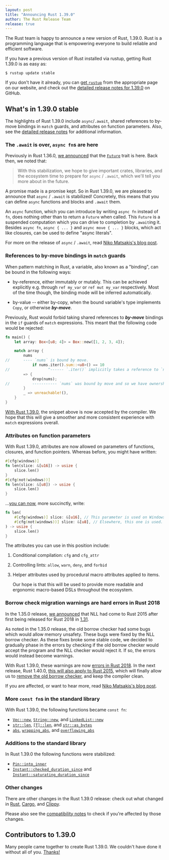```yaml
---
layout: post
title: "Announcing Rust 1.39.0"
author: The Rust Release Team
release: true
---
```


The Rust team is happy to announce a new version of Rust, 1.39.0. Rust is a programming language that is empowering everyone to build reliable and efficient software.

If you have a previous version of Rust installed via rustup, getting Rust 1.39.0 is as easy as:

```console
$ rustup update stable
```

If you don't have it already, you can [get `rustup`][install] from the appropriate page on our website, and check out the [detailed release notes for 1.39.0][notes] on GitHub.

[install]: https://www.rust-lang.org/install.html
[notes]: https://github.com/rust-lang/rust/blob/stable/RELEASES.md#version-1390-2019-11-07

## What's in 1.39.0 stable

The highlights of Rust 1.39.0 include `async`/`.await`, shared references to by-move bindings in `match` guards, and attributes on function parameters. Also, see the [detailed release notes][notes] for additional information.

### The `.await` is over, `async fn`s are here

[rel-1360]: https://blog.rust-lang.org/2019/07/04/Rust-1.36.0.html#the-future-is-here
[`Future`]: https://doc.rust-lang.org/nightly/std/future/trait.Future.html
[niko-post-async]: https://blog.rust-lang.org/2019/11/07/Async-await-stable.html

Previously in Rust 1.36.0, [we announced][rel-1360] that the [`Future`] trait is here. Back then, we noted that:

> With this stabilization, we hope to give important crates, libraries, and the ecosystem time to prepare for `async` / `.await`, which we'll tell you more about in the future.

A promise made is a promise kept. So in Rust 1.39.0, we are pleased to announce that `async` / `.await` is stabilized! Concretely, this means that you can define `async` functions and blocks and `.await` them.

An `async` function, which you can introduce by writing `async fn` instead of `fn`, does nothing other than to return a `Future` when called. This `Future` is a suspended computation which you can drive to completion by `.await`ing it. Besides `async fn`, `async { ... }` and `async move { ... }` blocks, which act like closures, can be used to define "async literals".

For more on the release of `async` / `.await`, read [Niko Matsakis's blog post][niko-post-async].

### References to by-move bindings in `match` guards

[pr-bind-by-move]: https://github.com/rust-lang/rust/pull/63118/#issuecomment-522823925

When pattern matching in Rust, a variable, also known as a "binding", can be bound in the following ways:

- by-reference, either immutably or mutably. This can be achieved explicitly e.g. through `ref my_var` or `ref mut my_var` respectively. Most of the time though, the binding mode will be inferred automatically.

- by-value -- either by-copy, when the bound variable's type implements `Copy`, or otherwise **_by-move_**.

Previously, Rust would forbid taking shared references to **_by-move_** bindings in the `if` guards of `match` expressions. This meant that the following code would be rejected:

```rust
fn main() {
    let array: Box<[u8; 4]> = Box::new([1, 2, 3, 4]);

    match array {
        nums
//      ---- `nums` is bound by move.
            if nums.iter().sum::<u8>() == 10
//                 ^------ `.iter()` implicitly takes a reference to `nums`.
        => {
            drop(nums);
//          ----------- `nums` was bound by move and so we have ownership.
        }
        _ => unreachable!(),
    }
}
```

[With Rust 1.39.0][pr-bind-by-move], the snippet above is now accepted by the compiler. We hope that this will give a smoother and more consistent experience with `match` expressions overall.

### Attributes on function parameters

[pr-attr]: https://github.com/rust-lang/rust/pull/64010/

With Rust 1.39.0, attributes are now allowed on parameters of functions, closures, and function pointers. Whereas before, you might have written:

```rust
#[cfg(windows)]
fn len(slice: &[u16]) -> usize {
    slice.len()
}
#[cfg(not(windows))] 
fn len(slice: &[u8]) -> usize {
    slice.len()
}
```

...[you can now][pr-attr], more succinctly, write:

```rust
fn len(
    #[cfg(windows)] slice: &[u16], // This parameter is used on Windows.
    #[cfg(not(windows))] slice: &[u8], // Elsewhere, this one is used.
) -> usize {
    slice.len()
}
```

The attributes you can use in this position include:

1. Conditional compilation: `cfg` and `cfg_attr`

2. Controlling lints: `allow`, `warn`, `deny`, and `forbid`

3. Helper attributes used by procedural macro attributes applied to items.

   Our hope is that this will be used to provide more readable and ergonomic macro-based DSLs throughout the ecosystem.

### Borrow check migration warnings are hard errors in Rust 2018

[rel-1350]: https://blog.rust-lang.org/2019/07/04/Rust-1.36.0.html#nll-for-rust-2015
[rel-1310]: https://blog.rust-lang.org/2018/12/06/Rust-1.31-and-rust-2018.html#non-lexical-lifetimes
[err-2018]: https://github.com/rust-lang/rust/pull/63565
[err-2015]: https://github.com/rust-lang/rust/pull/64221
[rip-ast-borrowck]: https://github.com/rust-lang/rust/pull/64790
[niko-blog-nll]: https://blog.rust-lang.org/2019/11/01/nll-hard-errors.html

In the 1.35.0 release, [we announced][rel-1350] that NLL had come to Rust 2015 after first being released for Rust 2018 in [1.31][rel-1310].

As noted in the 1.35.0 release, the old borrow checker had some bugs which would allow memory unsafety. These bugs were fixed by the NLL borrow checker. As these fixes broke some stable code, we decided to gradually phase in the errors by checking if the old borrow checker would accept the program and the NLL checker would reject it. If so, the errors would instead become warnings.

With Rust 1.39.0, these warnings are now [errors in Rust 2018][err-2018].
In the next release, Rust 1.40.0, [this will also apply to Rust 2015][err-2015], which will finally allow us to [remove the old borrow checker][rip-ast-borrowck], and keep the compiler clean.

If you are affected, or want to hear more, read [Niko Matsakis's blog post][niko-blog-nll].

### More `const fn`s in the standard library

[`Vec::new`]: https://doc.rust-lang.org/std/vec/struct.Vec.html#method.new
[`String::new`]: https://doc.rust-lang.org/std/string/struct.String.html#method.new
[`LinkedList::new`]: https://doc.rust-lang.org/std/collections/linked_list/struct.LinkedList.html#method.new
[`str::len`]: https://doc.rust-lang.org/std/primitive.str.html#method.len
[`slice::len`]: https://doc.rust-lang.org/std/primitive.slice.html#method.len
[`str::as_bytes`]: https://doc.rust-lang.org/std/primitive.str.html#method.as_bytes
[`abs`]: https://doc.rust-lang.org/std/primitive.i8.html#method.abs
[`wrapping_abs`]: https://doc.rust-lang.org/std/primitive.i8.html#method.wrapping_abs
[`overflowing_abs`]: https://doc.rust-lang.org/std/primitive.i8.html#method.overflowing_abs

With Rust 1.39.0, the following functions became `const fn`:

- [`Vec::new`], [`String::new`], and [`LinkedList::new`]
- [`str::len`], [`[T]::len`][`slice::len`], and [`str::as_bytes`]
- [`abs`], [`wrapping_abs`], and [`overflowing_abs`]

### Additions to the standard library 

[`Pin::into_inner`]: https://doc.rust-lang.org/std/pin/struct.Pin.html#method.into_inner
[`Instant::checked_duration_since`]: https://doc.rust-lang.org/std/time/struct.Instant.html#method.checked_duration_since
[`Instant::saturating_duration_since`]: https://doc.rust-lang.org/std/time/struct.Instant.html#method.saturating_duration_since

In Rust 1.39.0 the following functions were stabilized:

- [`Pin::into_inner`]
- [`Instant::checked_duration_since`] and [`Instant::saturating_duration_since`]

### Other changes

[relnotes-cargo]: https://github.com/rust-lang/cargo/blob/master/CHANGELOG.md#cargo-139-2019-11-07
[relnotes-clippy]: https://github.com/rust-lang/rust-clippy/blob/master/CHANGELOG.md#rust-139
[compat-notes]: https://github.com/rust-lang/rust/blob/stable/RELEASES.md#compatibility-notes

There are other changes in the Rust 1.39.0 release: check out what changed in [Rust][notes], [Cargo][relnotes-cargo], and [Clippy][relnotes-clippy].

Please also see the [compatibility notes][compat-notes] to check if you're affected by those changes.

## Contributors to 1.39.0

Many people came together to create Rust 1.39.0. We couldn't have done it
without all of you. [Thanks!](https://thanks.rust-lang.org/rust/1.39.0/)
